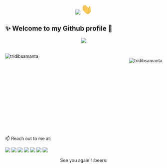 <p align="center">
<img src = "https://img.shields.io/badge/Hey-Visitor%20!-brightgreen"> <img src="https://github.com/tridibsamanta/tridibsamanta/blob/main/wave.gif" width="35px"><br>
</p>

<!--
<p align="center"> 
 <img src="https://cdn3.iconfinder.com/data/icons/new-year-2102/200/new_year-gr-12-512.png" width="80px">
 <img src="https://cdn3.iconfinder.com/data/icons/new-year-2102/200/new_year-gr-05-512.png" width="80px">
 <img src="https://cdn3.iconfinder.com/data/icons/new-year-2102/200/new_year-gr-05-512.png" width="80px">
 <img src="https://cdn3.iconfinder.com/data/icons/new-year-2102/200/new_year-gr-01-512.png" width="80px">
</p> -->


## ✨ Welcome to my Github profile  :handshake: 

<!--
<p align="center">
<img src = "https://github.com/tridibsamanta/tridibsamanta/blob/main/Assets/linkedin.png" width="35px"><br/>
 </p>
-->

<p align="center">
 <img src = "https://42f2671d685f51e10fc6-b9fcecea3e50b3b59bdc28dead054ebc.ssl.cf5.rackcdn.com/illustrations/Dog_walking_re_l61p.svg" width="150px"><br/>
</p>

<br/>

<img align="left" src="https://github-readme-stats.vercel.app/api?username=tridibsamanta&show_icons=true&theme=dracula" alt="tridibsamanta">

<img align="right" src="https://github-readme-stats.vercel.app/api/top-langs/?username=tridibsamanta&theme=dracula" alt="tridibsamanta"><br/><br/><br/><br/><br/>


<br/><br/><br/><br/><br/><br/><br/><br/>


📫 Reach out to me at: <br/>

[<img src="https://cdn4.iconfinder.com/data/icons/colorful-guache-social-media-logos-1/159/social-media_linkedin-512.png" width="40">](https://www.linkedin.com/in/tridib-samanta98/) 
[<img src="https://cdn4.iconfinder.com/data/icons/socialcones/508/Quora-256.png" width="40">](https://www.quora.com/profile/Tridib-Samanta-2)
[<img src="https://cdn3.iconfinder.com/data/icons/colorful-guache-social-media-logos-1/159/social-media_GitHub-512.png" width="40">](https://github.com/tridibsamanta)
[<img src="https://cdn4.iconfinder.com/data/icons/colorful-guache-social-media-logos-1/155/social-media_instagram-black-512.png" width="40">](https://www.instagram.com/tridib_samanta/)
[<img src="https://cdn2.iconfinder.com/data/icons/colorful-guache-social-media-logos-1/155/social-media_twitter-512.png" width="40">](https://twitter.com/tridib_samanta)
[<img src="https://cdn3.iconfinder.com/data/icons/colorful-guache-social-media-logos-1/159/social-media_web-512.png" width="40">](https://tridib2003.github.io/)
[<img src="https://cdn3.iconfinder.com/data/icons/social-media-2285/1151/Medium_logo_-_black-256.png" width="40">](https://tridib2003.medium.com/)


<p align="center">
See you again ! :beers:
</p>

<!--
**tridibsamanta/tridibsamanta** is a ✨ _special_ ✨ repository because its `README.md` (this file) appears on your GitHub profile.

Here are some ideas to get you started:

- 🔭 I’m currently working on ...
- 🌱 I’m currently learning ...
- 👯 I’m looking to collaborate on ...
- 🤔 I’m looking for help with ...
- 💬 Ask me about ...

- 😄 Pronouns: ...
- ⚡ Fun fact: ...
-->
